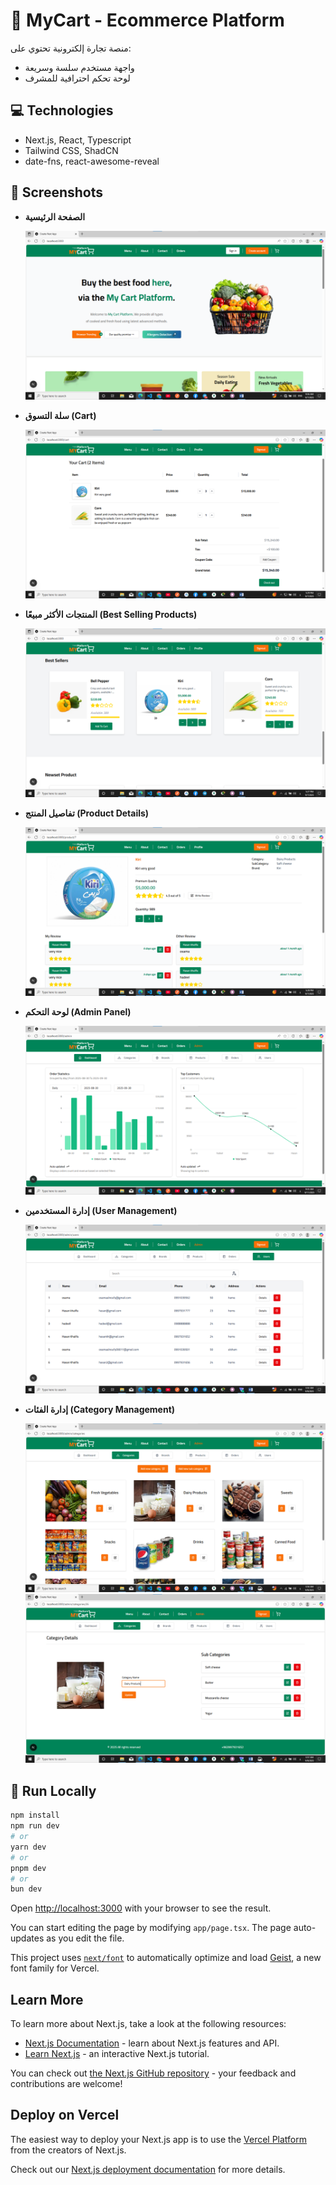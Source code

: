# 🛒 MyCart - Ecommerce Platform

منصة تجارة إلكترونية تحتوي على:

- واجهة مستخدم سلسة وسريعة
- لوحة تحكم احترافية للمشرف

## 💻 Technologies

- Next.js, React, Typescript
- Tailwind CSS, ShadCN
- date-fns, react-awesome-reveal

## 📸 Screenshots

- **الصفحة الرئيسية**

  ![Homepage](screenshots/homepage.png)

- **سلة التسوق (Cart)**

  ![Cart](screenshots/cart.png)

- **المنتجات الأكثر مبيعًا (Best Selling Products)**

  ![Best Selling Products](screenshots/best-selling.png)

- **تفاصيل المنتج (Product Details)**

  ![Product Details](screenshots/product-details.png)

- **لوحة التحكم (Admin Panel)**

  ![Admin Panel](screenshots/admin-panel.png)

- **إدارة المستخدمين (User Management)**

  ![User Management](screenshots/user-management.png)

- **إدارة الفئات (Category Management)**

  ![Categories Management](screenshots/categories-management.png)
  ![Category Management](screenshots/category-management.png)

## 🚀 Run Locally

```bash
npm install
npm run dev
# or
yarn dev
# or
pnpm dev
# or
bun dev
```

Open [http://localhost:3000](http://localhost:3000) with your browser to see the result.

You can start editing the page by modifying `app/page.tsx`. The page auto-updates as you edit the file.

This project uses [`next/font`](https://nextjs.org/docs/app/building-your-application/optimizing/fonts) to automatically optimize and load [Geist](https://vercel.com/font), a new font family for Vercel.

## Learn More

To learn more about Next.js, take a look at the following resources:

- [Next.js Documentation](https://nextjs.org/docs) - learn about Next.js features and API.
- [Learn Next.js](https://nextjs.org/learn) - an interactive Next.js tutorial.

You can check out [the Next.js GitHub repository](https://github.com/vercel/next.js) - your feedback and contributions are welcome!

## Deploy on Vercel

The easiest way to deploy your Next.js app is to use the [Vercel Platform](https://vercel.com/new?utm_medium=default-template&filter=next.js&utm_source=create-next-app&utm_campaign=create-next-app-readme) from the creators of Next.js.

Check out our [Next.js deployment documentation](https://nextjs.org/docs/app/building-your-application/deploying) for more details.

